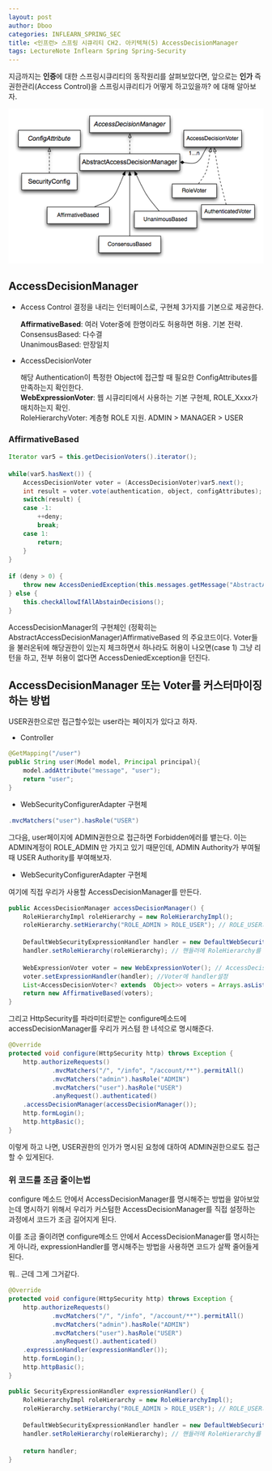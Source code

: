 ```yaml
---
layout: post
author: Dboo
categories: INFLEARN_SPRING_SEC
title: <인프런> 스프링 시큐리티 CH2. 아키텍쳐(5) AccessDecisionManager
tags: LectureNote Inflearn Spring Spring-Security
---
```


지금까지는 **인증**에 대한 스프링시큐리티의 동작원리를 살펴보았다면, 앞으로는
**인가** 즉 권한관리(Access Control)을 스프링시큐리티가 어떻게 하고있을까? 에 대해 알아보자.

![](/assets/img/LectureNote/Inflearn/spring-sec/access-decision-voting.png)

## AccessDecisionManager

- Access Control 결정을 내리는 인터페이스로, 구현체 3가지를 기본으로 제공한다.

  **AffirmativeBased**: 여러 Voter중에 한명이라도 허용하면 허용. 기본 전략.  
  ConsensusBased: 다수결  
  UnanimousBased: 만장일치  

- AccessDecisionVoter

  해당 Authentication이 특정한 Object에 접근할 때 필요한 ConfigAttributes를 만족하는지 확인한다.  
  **WebExpressionVoter**: 웹 시큐리티에서 사용하는 기본 구현체, ROLE_Xxxx가 매치하는지 확인.  
  RoleHierarchyVoter: 계층형 ROLE 지원. ADMIN > MANAGER > USER

### AffirmativeBased

~~~java
Iterator var5 = this.getDecisionVoters().iterator();

while(var5.hasNext()) {
    AccessDecisionVoter voter = (AccessDecisionVoter)var5.next();
    int result = voter.vote(authentication, object, configAttributes);
    switch(result) {
    case -1:
        ++deny;
        break;
    case 1:
        return;
    }
}

if (deny > 0) {
    throw new AccessDeniedException(this.messages.getMessage("AbstractAccessDecisionManager.accessDenied", "Access is denied"));
} else {
    this.checkAllowIfAllAbstainDecisions();
}
~~~

AccessDecisionManager의 구현체인 (정확히는 AbstractAccessDecisionManager)AffirmativeBased
의 주요코드이다. Voter들을 불러온뒤에 해당권한이 있는지 체크하면서 하나라도 허용이 나오면(case 1) 그냥
리턴을 하고, 전부 허용이 없다면 AccessDeniedException을 던진다.

## AccessDecisionManager 또는 Voter를 커스터마이징 하는 방법

USER권한으로만 접근할수있는 user라는 페이지가 있다고 하자.

- Controller
~~~java
@GetMapping("/user")
public String user(Model model, Principal principal){
    model.addAttribute("message", "user");
    return "user";
}
~~~

- WebSecurityConfigurerAdapter 구현체
~~~java
.mvcMatchers("user").hasRole("USER")
~~~

그다음, user페이지에 ADMIN권한으로 접근하면 Forbidden에러를 뱉는다. 이는 ADMIN계정이 ROLE_ADMIN
만 가지고 있기 때문인데, ADMIN Authority가 부여될 때 USER Authority를 부여해보자.

- WebSecurityConfigurerAdapter 구현체

여기에 직접 우리가 사용할 AccessDecisionManager를 만든다.
~~~java
public AccessDecisionManager accessDecisionManager() {
    RoleHierarchyImpl roleHierarchy = new RoleHierarchyImpl();
    roleHierarchy.setHierarchy("ROLE_ADMIN > ROLE_USER"); // ROLE_USER의 권한보다 ROLE_ADMIN이 상위권한이다.

    DefaultWebSecurityExpressionHandler handler = new DefaultWebSecurityExpressionHandler(); //Voter에 넣을 핸들러
    handler.setRoleHierarchy(roleHierarchy); // 핸들러에 RoleHierarchy를 설정

    WebExpressionVoter voter = new WebExpressionVoter(); // AccessDecisionManager에 넘겨줄 Voter
    voter.setExpressionHandler(handler); //Voter에 handler설정
    List<AccessDecisionVoter<? extends  Object>> voters = Arrays.asList(); //AccessDecisionManager에 넘겨줄 VoterList
    return new AffirmativeBased(voters);
}
~~~

그리고 HttpSecurity를 파라미터로받는 configure메소드에 accessDecisionManager를 우리가 커스텀
한 녀석으로 명시해준다.

~~~java
@Override
protected void configure(HttpSecurity http) throws Exception {
    http.authorizeRequests()
            .mvcMatchers("/", "/info", "/account/**").permitAll()
            .mvcMatchers("admin").hasRole("ADMIN")
            .mvcMatchers("user").hasRole("USER")
            .anyRequest().authenticated()
    .accessDecisionManager(accessDecisionManager());
    http.formLogin();
    http.httpBasic();
}
~~~

이렇게 하고 나면, USER권한의 인가가 명시된 요청에 대하여 ADMIN권한으로도 접근할 수 있게된다.

### 위 코드를 조금 줄이는법

configure 메소드 안에서 AccessDecisionManager를 명시해주는 방법을 알아보았는데 명시하기 위해서
우리가 커스텀한 AccessDecisionManager를 직접 설정하는 과정에서 코드가 조금 길어지게 된다.

이를 조금 줄이려면 configure메소드 안에서 AccessDecisionManager를 명시하는게 아니라,
expressionHandler를 명시해주는 방법을 사용하면 코드가 살짝 줄어들게 된다.

뭐.. 근데 그게 그거같다.

~~~java
@Override
protected void configure(HttpSecurity http) throws Exception {
    http.authorizeRequests()
            .mvcMatchers("/", "/info", "/account/**").permitAll()
            .mvcMatchers("admin").hasRole("ADMIN")
            .mvcMatchers("user").hasRole("USER")
            .anyRequest().authenticated()
    .expressionHandler(expressionHandler());
    http.formLogin();
    http.httpBasic();
}
~~~

~~~java
public SecurityExpressionHandler expressionHandler() {
    RoleHierarchyImpl roleHierarchy = new RoleHierarchyImpl();
    roleHierarchy.setHierarchy("ROLE_ADMIN > ROLE_USER"); // ROLE_USER의 권한보다 ROLE_ADMIN이 상위권한이다.

    DefaultWebSecurityExpressionHandler handler = new DefaultWebSecurityExpressionHandler(); // 핸들러
    handler.setRoleHierarchy(roleHierarchy); // 핸들러에 RoleHierarchy를 설정

    return handler;
}
~~~
